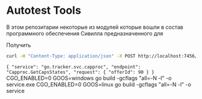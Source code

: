 # Autotest Tools

В этом репозитарии некоторые из модулей которые вошли в состав программного обеспечения Сивилла предназначенного для 

Получить
```sh
curl -H "Content-Type: application/json" -X POST http://localhost:7456/sh -d "Hello World"
```
`
{
	"service": "go.tracker.svc.capproc",
    "endpoint": "Capproc.GetCapsStates",
    "request": {
		"offerId": 90
	}
}
`
CGO_ENABLED=0 GOOS=windows go build -gcflags "all=-N -l" -o service.exe
CGO_ENABLED=0 GOOS=linux go build -gcflags "all=-N -l" -o service
